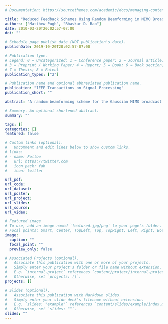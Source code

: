 ```yaml
---
# Documentation: https://sourcethemes.com/academic/docs/managing-content/

title: "Reduced Feedback Schemes Using Random Beamforming in MIMO Broadcast Channels"
authors: ["Matthew Pugh", "Bhaskar D. Rao"]
date: 2010-03-20T20:02:57-07:00
doi: ""

# Schedule page publish date (NOT publication's date).
publishDate: 2019-10-20T20:02:57-07:00

# Publication type.
# Legend: 0 = Uncategorized; 1 = Conference paper; 2 = Journal article;
# 3 = Preprint / Working Paper; 4 = Report; 5 = Book; 6 = Book section;
# 7 = Thesis; 8 = Patent
publication_types: ["2"]

# Publication name and optional abbreviated publication name.
publication: "IEEE Transactions on Signal Processing"
publication_short: ""

abstract: "A random beamforming scheme for the Gaussian MIMO broadcast channel with channel quality feedback is investigated and extended. Considering the case where the n receivers each have N receive antennas, the effects of feeding back various amounts of signal-to-interference-plus-noise ratio (SINR) information are analyzed. Using the results from order statistics of the ratio of a linear combination of exponential random variables, the distribution function of the maximum order statistic of the SINR observed at the receiver is found. The analysis from viewing each antenna as an individual user is extended to allow combining at the receivers, where it is known that the linear MMSE combiner is the optimal linear receiver and the CDF for the SINR after optimal combining is derived. Analytically, using the Delta Method, the asymptotic distribution of the maximum order statistic of the SINR with and without combining is shown to be, in the nomenclature of extreme order statistics, of type 3. The throughput of the feedback schemes are shown to exhibit optimal scaling asymptotically in the number of users. Finally, to further reduce the amount of feedback, a hard threshold is applied to the SINR feedback. The amount of feedback saved by implementing a hard threshold is determined and the effect on the system throughput is analyzed and bounded."

# Summary. An optional shortened abstract.
summary: ""

tags: []
categories: []
featured: false

# Custom links (optional).
#   Uncomment and edit lines below to show custom links.
# links:
# - name: Follow
#   url: https://twitter.com
#   icon_pack: fab
#   icon: twitter

url_pdf:
url_code:
url_dataset:
url_poster:
url_project:
url_slides:
url_source:
url_video:

# Featured image
# To use, add an image named `featured.jpg/png` to your page's folder. 
# Focal points: Smart, Center, TopLeft, Top, TopRight, Left, Right, BottomLeft, Bottom, BottomRight.
image:
  caption: ""
  focal_point: ""
  preview_only: false

# Associated Projects (optional).
#   Associate this publication with one or more of your projects.
#   Simply enter your project's folder or file name without extension.
#   E.g. `internal-project` references `content/project/internal-project/index.md`.
#   Otherwise, set `projects: []`.
projects: []

# Slides (optional).
#   Associate this publication with Markdown slides.
#   Simply enter your slide deck's filename without extension.
#   E.g. `slides: "example"` references `content/slides/example/index.md`.
#   Otherwise, set `slides: ""`.
slides: ""
---
```

